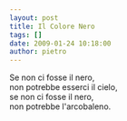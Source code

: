```yaml
---
layout: post
title: Il Colore Nero
tags: []
date: 2009-01-24 10:18:00
author: pietro
---
```

Se non ci fosse il nero,<br/>non potrebbe esserci il cielo,<br/>se non ci fosse il nero,<br/>non potrebbe l'arcobaleno.
